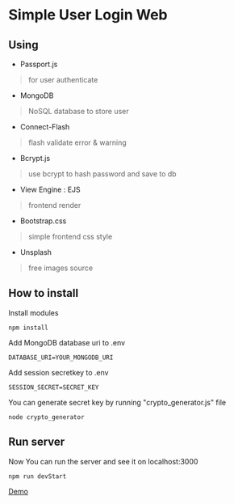 # Simple User Login Web

## Using 
- Passport.js
> for user authenticate
- MongoDB
> NoSQL database to store user
- Connect-Flash
> flash validate error & warning
- Bcrypt.js
> use bcrypt to hash password and save to db
- View Engine : EJS
> frontend render
- Bootstrap.css
> simple frontend css style
- Unsplash
> free images source



## How to install

Install modules

```
npm install
```

Add MongoDB database uri to .env

```
DATABASE_URI=YOUR_MONGODB_URI
```

Add session secretkey to .env

```
SESSION_SECRET=SECRET_KEY
```

You can generate secret key by running "crypto_generator.js" file

```
node crypto_generator
```

## Run server

Now You can run the server and see it on localhost:3000

```
npm run devStart
```

[Demo]("./demo.PNG")

